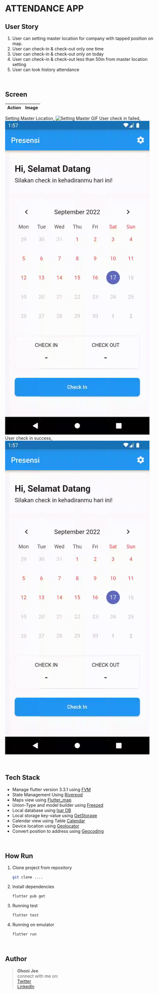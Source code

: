 # ATTENDANCE APP

## User Story

1. User can setting master location for company with tapped position on map.
2. User can check-in & check-out only one time
2. User can check-in & check-out only on today
3. User can check-in & check-out less than 50m from master location setting
3. User can look history attendance

<br/>

## Screen

Action | Image
-------------------------------|-------------------------
Setting Master Location, ![Setting Master GIF](https://github.com/ghonijee/flutter-attendance-app-riverpod/blob/master/gif/setting_master_location.gif)
User check in failed, ![Failed GIF](https://github.com/ghonijee/flutter-attendance-app-riverpod/blob/master/gif/CheckIn-failed.gif)
User check in success, ![Success GIF](https://github.com/ghonijee/flutter-attendance-app-riverpod/blob/master/gif/CheckIn-failed.gif)

<br/>

## Tech Stack

* Manage flutter version 3.3.1 using [FVM]()
* State Management Using [Riverpod]()
* Maps view using [Flutter_map]()
* Union-Type and model builder using [Freezed]()
* Local database using [Isar DB]()
* Local storage key-value using [GetStorage]()
* Calendar view using Table [Calendar]()
* Device location using [Geolocator]()
* Convert position to address using [Geocoding]()

<br/>

## How Run
1. Clone project from repository
    ```bash
    git clone .... 
    ```
2. Install dependencies
    ```bash
    flutter pub get 
    ```
3. Running test
    ```bash
    flutter test
    ```
4. Running on emulator
    ```bash
    flutter run
    ```
</br>

## Author

>
> <b>Ghoni Jee</b> </br>
> connect with me on: <br>
> [Twitter]() <br>
> [LinkedIn]() <br>
>
